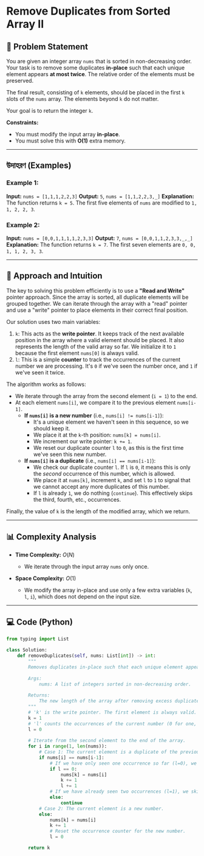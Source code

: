 # Remove Duplicates from Sorted Array II

## 📝 Problem Statement

You are given an integer array `nums` that is sorted in non-decreasing order. Your task is to remove some duplicates **in-place** such that each unique element appears **at most twice**. The relative order of the elements must be preserved.

The final result, consisting of `k` elements, should be placed in the first `k` slots of the `nums` array. The elements beyond `k` do not matter.

Your goal is to return the integer `k`.

**Constraints:**
* You must modify the input array **in-place**.
* You must solve this with **O(1)** extra memory.

---

##  উদাহরণ (Examples)

### Example 1:
**Input:** `nums = [1,1,1,2,2,3]`
**Output:** `5`, `nums = [1,1,2,2,3,_]`
**Explanation:** The function returns `k = 5`. The first five elements of `nums` are modified to `1, 1, 2, 2, 3`.

### Example 2:
**Input:** `nums = [0,0,1,1,1,1,2,3,3]`
**Output:** `7`, `nums = [0,0,1,1,2,3,3,_,_]`
**Explanation:** The function returns `k = 7`. The first seven elements are `0, 0, 1, 1, 2, 3, 3`.

---

## 🧠 Approach and Intuition

The key to solving this problem efficiently is to use a **"Read and Write"** pointer approach. Since the array is sorted, all duplicate elements will be grouped together. We can iterate through the array with a "read" pointer and use a "write" pointer to place elements in their correct final position.

Our solution uses two main variables:
1.  `k`: This acts as the **write pointer**. It keeps track of the next available position in the array where a valid element should be placed. It also represents the length of the valid array so far. We initialize it to `1` because the first element `nums[0]` is always valid.
2.  `l`: This is a simple **counter** to track the occurrences of the current number we are processing. It's `0` if we've seen the number once, and `1` if we've seen it twice.

The algorithm works as follows:
- We iterate through the array from the second element (`i = 1`) to the end.
- At each element `nums[i]`, we compare it to the previous element `nums[i-1]`.
    - **If `nums[i]` is a new number** (i.e., `nums[i] != nums[i-1]`):
        - It's a unique element we haven't seen in this sequence, so we should keep it.
        - We place it at the `k`-th position: `nums[k] = nums[i]`.
        - We increment our write pointer: `k += 1`.
        - We reset our duplicate counter `l` to `0`, as this is the first time we've seen this new number.
    - **If `nums[i]` is a duplicate** (i.e., `nums[i] == nums[i-1]`):
        - We check our duplicate counter `l`. If `l` is `0`, it means this is only the *second* occurrence of this number, which is allowed.
        - We place it at `nums[k]`, increment `k`, and set `l` to `1` to signal that we cannot accept any more duplicates of this number.
        - If `l` is already `1`, we do nothing (`continue`). This effectively skips the third, fourth, etc., occurrences.

Finally, the value of `k` is the length of the modified array, which we return.

---

## 📊 Complexity Analysis

* **Time Complexity:** $O(N)$
    * We iterate through the input array `nums` only once.

* **Space Complexity:** $O(1)$
    * We modify the array in-place and use only a few extra variables (`k`, `l`, `i`), which does not depend on the input size.

---

## 💻 Code (Python)

```python
from typing import List

class Solution:
    def removeDuplicates(self, nums: List[int]) -> int:
        """
        Removes duplicates in-place such that each unique element appears at most twice.
        
        Args:
            nums: A list of integers sorted in non-decreasing order.
        
        Returns:
            The new length of the array after removing excess duplicates.
        """
        # 'k' is the write pointer. The first element is always valid.
        k = 1
        # 'l' counts the occurrences of the current number (0 for one, 1 for two).
        l = 0
        
        # Iterate from the second element to the end of the array.
        for i in range(1, len(nums)):
            # Case 1: The current element is a duplicate of the previous one.
            if nums[i] == nums[i-1]:
                # If we have only seen one occurrence so far (l=0), we can add another.
                if l == 0:
                    nums[k] = nums[i]
                    k += 1
                    l += 1
                # If we have already seen two occurrences (l=1), we skip this element.
                else:
                    continue
            # Case 2: The current element is a new number.
            else:
                nums[k] = nums[i]
                k += 1
                # Reset the occurrence counter for the new number.
                l = 0

        return k
```
